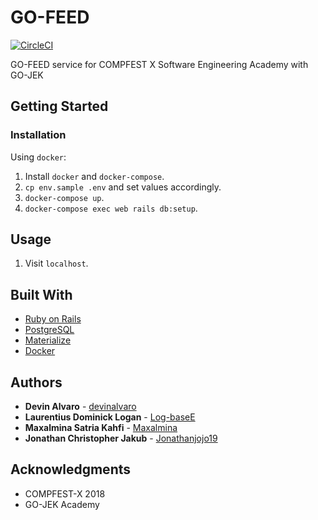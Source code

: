 # GO-FEED

[![CircleCI](https://circleci.com/gh/cfx-cv/go-feed.svg?style=svg)](https://circleci.com/gh/cfx-cv/go-feed)

GO-FEED service for COMPFEST X Software Engineering Academy with GO-JEK

## Getting Started

### Installation

Using `docker`:

1. Install `docker` and `docker-compose`.
2. `cp env.sample .env` and set values accordingly.
3. `docker-compose up`.
4. `docker-compose exec web rails db:setup`.

## Usage

1. Visit `localhost`.

## Built With

* [Ruby on Rails](https://rubyonrails.org/)
* [PostgreSQL](https://www.postgresql.org/)
* [Materialize](https://materializecss.com/)
* [Docker](https://www.docker.com/)


## Authors

* **Devin Alvaro** - [devinalvaro](https://github.com/PurpleBooth)
* **Laurentius Dominick Logan** - [Log-baseE](https://github.com/PurpleBooth)
* **Maxalmina Satria Kahfi** - [Maxalmina](https://github.com/PurpleBooth)
* **Jonathan Christopher Jakub** - [Jonathanjojo19](https://github.com/Jonathanjojo19)


## Acknowledgments

* COMPFEST-X 2018
* GO-JEK Academy
